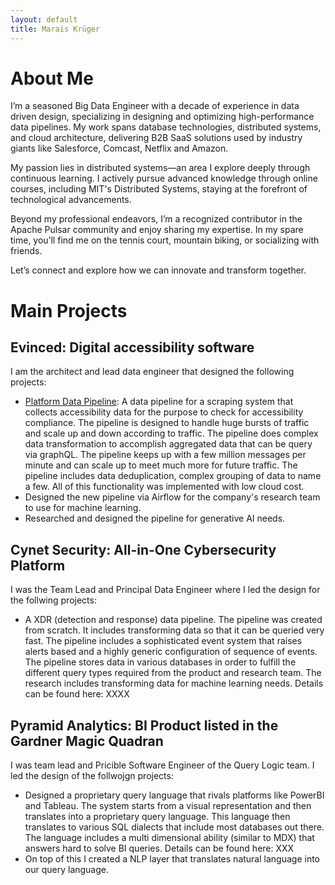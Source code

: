 ```yaml
---
layout: default
title: Marais Krüger
---
```

# About Me
I’m a seasoned Big Data Engineer with a decade of experience in data driven design, specializing in designing and optimizing high-performance data pipelines. My work spans database technologies, distributed systems, and cloud architecture, delivering B2B SaaS solutions used by industry giants like Salesforce, Comcast, Netflix and Amazon.

My passion lies in distributed systems—an area I explore deeply through continuous learning. I actively pursue advanced knowledge through online courses, including MIT's Distributed Systems, staying at the forefront of technological advancements.

Beyond my professional endeavors, I’m a recognized contributor in the Apache Pulsar community and enjoy sharing my expertise. In my spare time, you’ll find me on the tennis court, mountain biking, or socializing with friends.

Let’s connect and explore how we can innovate and transform together.
# Main Projects
## Evinced: Digital accessibility software
I am the architect and lead data engineer that designed the following projects:
- [Platform Data Pipeline](./evinced/platform_pipeline.md): A data pipeline for a scraping system that collects accessibility data for the purpose to check for accessibility compliance. The pipeline is designed to handle huge bursts of traffic and scale up and down according to traffic. The pipeline does complex data transformation to accomplish aggregated data that can be query via graphQL. The pipeline keeps up with a few million messages per minute and can scale up to meet much more for future traffic. The pipeline includes data deduplication, complex grouping of data to name a few. All of this functionality was implemented with low cloud cost.
- Designed the new pipeline via Airflow for the company's research team to use for machine learning.
- Researched and designed the pipeline for generative AI needs.

## Cynet Security: All-in-One Cybersecurity Platform 
I was the Team Lead and Principal Data Engineer where I led the design for the follwing projects:
- A XDR (detection and response) data pipeline. The pipeline was created from scratch. It includes transforming data so that it can be queried very fast. The pipeline includes a sophisticated event system that raises alerts based and a highly generic configuration of sequence of events. The pipeline stores data in various databases in order to fulfill the different query types required from the product and research team. The research includes transforming data for machine learning needs. Details can be found here: XXXX

## Pyramid Analytics: BI Product listed in the Gardner Magic Quadran
I was team lead and Pricible Software Engineer of the Query Logic team. I led the design of the follwojgn projects:
- Designed a proprietary query language that rivals platforms like PowerBI and Tableau. The system starts from a visual representation and then translates into a proprietary query language. This language then translates to various SQL dialects that include most databases out there. The language includes a multi dimensional ability (similar to MDX) that answers hard to solve BI queries. Details can be found here: XXX
- On top of this I created a NLP layer that translates natural language into our query language.


